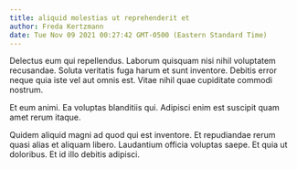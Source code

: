 ```yaml
---
title: aliquid molestias ut reprehenderit et
author: Freda Kertzmann
date: Tue Nov 09 2021 00:27:42 GMT-0500 (Eastern Standard Time)
---
```

Delectus eum qui repellendus. Laborum quisquam nisi nihil voluptatem recusandae. Soluta veritatis fuga harum et sunt inventore. Debitis error neque quia iste vel aut omnis est. Vitae nihil quae cupiditate commodi nostrum.

 Et eum animi. Ea voluptas blanditiis qui. Adipisci enim est suscipit quam amet rerum itaque.

 Quidem aliquid magni ad quod qui est inventore. Et repudiandae rerum quasi alias et aliquam libero. Laudantium officia voluptas saepe. Et quia ut doloribus. Et id illo debitis adipisci.